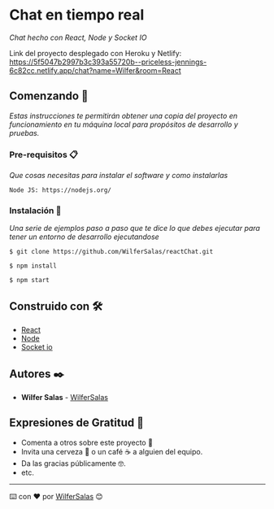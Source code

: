 # Chat en tiempo real

_Chat hecho con React, Node y Socket IO_

Link del proyecto desplegado con Heroku y Netlify: https://5f5047b2997b3c393a55720b--priceless-jennings-6c82cc.netlify.app/chat?name=Wilfer&room=React
## Comenzando 🚀

_Estas instrucciones te permitirán obtener una copia del proyecto en funcionamiento en tu máquina local para propósitos de desarrollo y pruebas._

### Pre-requisitos 📋

_Que cosas necesitas para instalar el software y como instalarlas_

```
Node JS: https://nodejs.org/
```

### Instalación 🔧

_Una serie de ejemplos paso a paso que te dice lo que debes ejecutar para tener un entorno de desarrollo ejecutandose_

```
$ git clone https://github.com/WilferSalas/reactChat.git
```

```
$ npm install
```

```
$ npm start
```

## Construido con 🛠️

* [React](reactjs.org)
* [Node](https://nodejs.org/)
* [Socket io](https://socket.io/)

## Autores ✒️

* **Wilfer Salas** - [WilferSalas](https://github.com/WilferSalas)

## Expresiones de Gratitud 🎁

* Comenta a otros sobre este proyecto 📢
* Invita una cerveza 🍺 o un café ☕ a alguien del equipo. 
* Da las gracias públicamente 🤓.
* etc.



---
⌨️ con ❤️ por [WilferSalas](https://github.com/WilferSalas) 😊
